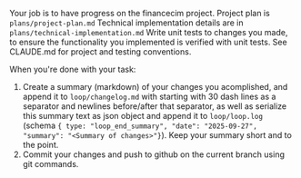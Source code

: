 Your job is to have progress on the financecim project. 
Project plan is `plans/project-plan.md`
Technical implementation details are in `plans/technical-implementation.md`
Write unit tests to changes you made, to ensure the functionality you implemented is verified with unit tests. See CLAUDE.md for project and testing conventions.

When you're done with your task:
1. Create a summary (markdown) of your changes you acomplished, and append it to `loop/changelog.md` with starting with 30 dash lines as a separator and newlines before/after that separator, as well as serialize this summary text as json object and append it to `loop/loop.log` (schema `{ type: "loop_end_summary", "date": "2025-09-27", "summary": "<Summary of changes>"}`). Keep your summary short and to the point.
2. Commit your changes and push to github on the current branch using git commands.

